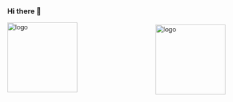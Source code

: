 ### Hi there 👋

<img src="https://github-readme-stats.vercel.app/api?username=rayhomie&show_icons=true" alt="logo" height="160" align="right" style="margin: 5px; margin-bottom: 20px;" /> 

<img src="https://github-profile-trophy.vercel.app/?username=rayhomie&theme=flat&column=7" alt="logo" height="160" align="center" style="margin: auto; margin-bottom: 20px;" />

<!--
**rayhomie/rayhomie** is a ✨ _special_ ✨ repository because its `README.md` (this file) appears on your GitHub profile.

Here are some ideas to get you started:

- 🔭 I’m currently working on ...
- 🌱 I’m currently learning ...
- 👯 I’m looking to collaborate on ...
- 🤔 I’m looking for help with ...
- 💬 Ask me about ...
- 📫 How to reach me: ...
- 😄 Pronouns: ...
- ⚡ Fun fact: ...
-->

